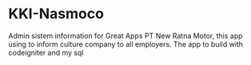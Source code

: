 # KKI-Nasmoco
Admin sistem information for Great Apps PT New Ratna Motor, this app using to inform culture company to all employers. The app to build with codeigniter and my sql
